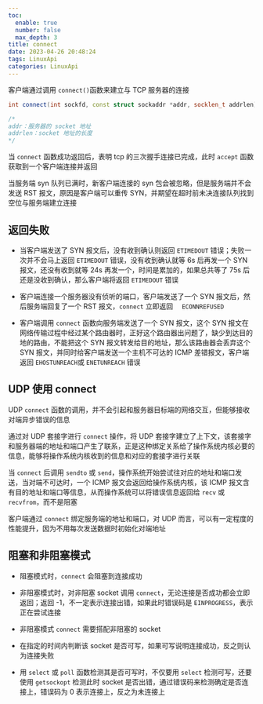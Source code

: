 ```yaml
---
toc:
  enable: true
  number: false
  max_depth: 3
title: connect
date: 2023-04-26 20:48:24
tags: LinuxApi
categories: LinuxApi
---
```


客户端通过调用 `connect()`函数来建立与 TCP 服务器的连接

```cpp
int connect(int sockfd, const struct sockaddr *addr, socklen_t addrlen);

/*
addr：服务器的 socket 地址
addrlen：socket 地址的长度
*/
```

当 `connect` 函数成功返回后，表明 tcp 的三次握手连接已完成，此时 `accept` 函数获取到一个客户端连接并返回

当服务端 syn 队列已满时，新客户端连接的 syn 包会被忽略，但是服务端并不会发送 RST 报文，原因是客户端可以重传 SYN，并期望在超时前未决连接队列找到空位与服务端建立连接

## 返回失败

- 当客户端发送了 SYN 报文后，没有收到确认则返回 `ETIMEDOUT` 错误；失败一次并不会马上返回 `ETIMEDOUT` 错误，没有收到确认就等 6s 后再发一个 SYN 报文，还没有收到就等 24s 再发一个，时间是累加的，如果总共等了 75s 后还是没收到确认，那么客户端将返回  `ETIMEDOUT` 错误

- 客户端连接一个服务器没有侦听的端口，客户端发送了一个 SYN 报文后，然后服务端回复了一个 RST 报文，`connect` 立即返回 `  ECONNREFUSED`

- 客户端调用 `connect` 函数向服务端发送了一个 SYN 报文，这个 SYN 报文在网络传输过程中经过某个路由器时，正好这个路由器出问题了，缺少到达目的地的路由，不能把这个 SYN 报文转发给目的地址，那么该路由器会丢弃这个 SYN 报文，并同时给客户端发送一个主机不可达的 ICMP 差错报文，客户端返回 `EHOSTUNREACH`或 `ENETUNREACH` 错误

## UDP 使用 connect

UDP `connect` 函数的调用，并不会引起和服务器目标端的网络交互，但能够接收对端异步错误的信息

通过对 UDP 套接字进行 `connect` 操作，将 UDP 套接字建立了上下文，该套接字和服务器端的地址和端口产生了联系，正是这种绑定关系给了操作系统内核必要的信息，能够将操作系统内核收到的信息和对应的套接字进行关联

当 `connect` 后调用 `sendto` 或 `send`，操作系统开始尝试往对应的地址和端口发送，当对端不可达时，一个 ICMP 报文会返回给操作系统内核，该 ICMP 报文含有目的地址和端口等信息，从而操作系统可以将错误信息返回给 `recv` 或 `recvfrom`，而不是阻塞

客户端通过 `connect` 绑定服务端的地址和端口，对 UDP 而言，可以有一定程度的性能提升，因为不用每次发送数据时初始化对端地址

## 阻塞和非阻塞模式

- 阻塞模式时，`connect` 会阻塞到连接成功

- 非阻塞模式时，对非阻塞 socket 调用 `connect`，无论连接是否成功都会立即返回；返回 -1，不一定表示连接出错，如果此时错误码是 `EINPROGRESS`，表示正在尝试连接

- 非阻塞模式 `connect` 需要搭配非阻塞的 socket

- 在指定的时间内判断该 socket 是否可写，如果可写说明连接成功，反之则认为连接失败

- 用 `select` 或 `poll` 函数检测其是否可写时，不仅要用 `select` 检测可写，还要使用 `getsockopt` 检测此时 socket 是否出错，通过错误码来检测确定是否连接上，错误码为 0 表示连接上，反之为未连接上